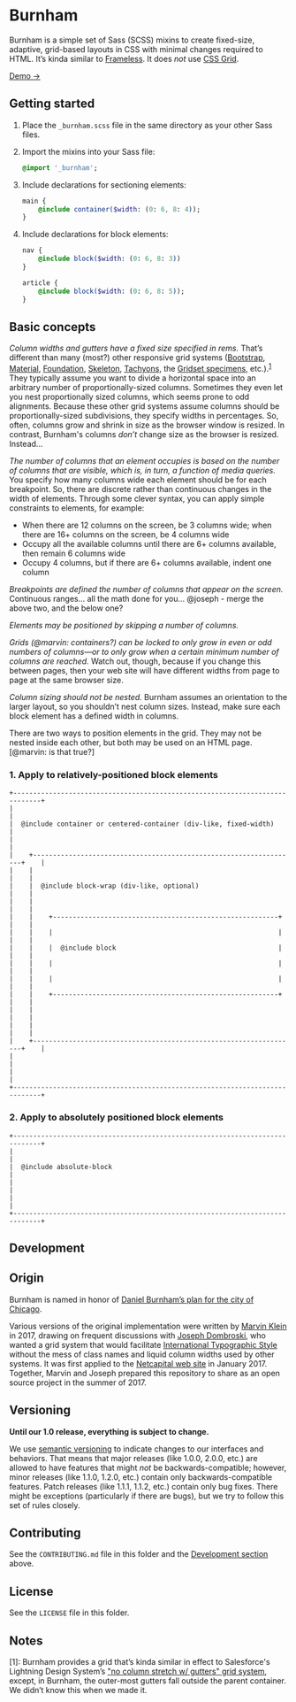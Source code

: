 # Burnham

Burnham is a simple set of Sass (SCSS) mixins to create fixed-size, adaptive, grid-based layouts in CSS with minimal changes required to HTML. It’s kinda similar to [Frameless](http://web.archive.org/web/20150317160329/http://www.framelessgrid.com/). It does _not_ use [CSS Grid](https://www.w3.org/TR/css-grid-1/).

[Demo →](#@joseph)

## Getting started

1. Place the ```_burnham.scss``` file in the same directory as your other Sass files.

2. Import the mixins into your Sass file:

	```sass
	@import '_burnham';
	```

3. Include declarations for sectioning elements:

	```sass
	main {
		@include container($width: (0: 6, 8: 4));
	}
	```

4. Include declarations for block elements:

	```sass
	nav {
		@include block($width: (0: 6, 8: 3))
	}

	article {
		@include block($width: (0: 6, 8: 5));
	}
	```

## Basic concepts

<!--[@joseph: insert basic labeled grid parts: column, gutter; note outer-most gutter handling]-->

<!--@marvin: what's the largest concept? a grid or a container?-->

*Column widths and gutters have a fixed size specified in rems.* That’s different than many (most?) other responsive grid systems ([Bootstrap](http://getbootstrap.com), [Material](https://material.io/components/web/catalog/layout-grids/), [Foundation](http://foundation.zurb.com/sites/docs/xy-grid.html), [Skeleton](http://getskeleton.com), [Tachyons](http://tachyons.io), the [Gridset specimens](https://gridsetapp.com), etc.).<sup>[1](#footnote-1)</sup> They typically assume you want to divide a horizontal space into an arbitrary number of proportionally-sized columns. Sometimes they even let you nest proportionally sized columns, which seems prone to odd alignments. Because these other grid systems assume columns should be proportionally-sized subdivisions, they specify widths in percentages. So, often, columns grow and shrink in size as the browser window is resized. In contrast, Burnham's columns _don’t_ change size as the browser is resized. Instead...

*The number of columns that an element occupies is based on the number of columns that are visible, which is, in turn, a function of media queries.* You specify how many columns wide each element should be for each breakpoint. So, there are discrete rather than continuous changes in the width of elements. Through some clever syntax, you can apply simple constraints to elements, for example:

- When there are 12 columns on the screen, be 3 columns wide; when there are 16+ columns on the screen, be 4 columns wide
- Occupy all the available columns until there are 6+ columns available, then remain 6 columns wide
- Occupy 4 columns, but if there are 6+ columns available, indent one column

<!--[@joseph: make an animated gif with various annotated positionings]-->

*Breakpoints are defined the number of columns that appear on the screen.* Continuous ranges... all the math done for you... @joseph - merge the above two, and the below one?

*Elements may be positioned by skipping a number of columns.*

*Grids (@marvin: containers?) can be locked to only grow in even or odd numbers of columns—or to only grow when a certain minimum number of columns are reached.* Watch out, though, because if you change this between pages, then your web site will have different widths from page to page at the same browser size.

*Column sizing should not be nested.* Burnham assumes an orientation to the larger layout, so you shouldn’t nest column sizes. Instead, make sure each block element has a defined width in columns.

There are two ways to position elements in the grid. They may not be nested inside each other, but both may be used on an HTML page. [@marvin: is that true?]


### 1. Apply to relatively-positioned block elements

<!--[@joseph: convert diagram to non-ascii style?]-->

```
+-----------------------------------------------------------------------------+
|                                                                             |
|  @include container or centered-container (div-like, fixed-width)           |
|                                                                             |
|    +-------------------------------------------------------------------+    |
|    |                                                                   |    |
|    |  @include block-wrap (div-like, optional)                         |    |
|    |                                                                   |    |
|    |    +---------------------------------------------------------+    |    |
|    |    |                                                         |    |    |
|    |    |  @include block                                         |    |    |
|    |    |                                                         |    |    |
|    |    |                                                         |    |    |
|    |    +---------------------------------------------------------+    |    |
|    |                                                                   |    |
|    |                                                                   |    |
|    +-------------------------------------------------------------------+    |
|                                                                             |
|                                                                             |
+-----------------------------------------------------------------------------+
```

### 2. Apply to absolutely positioned block elements

<!--[@joseph: convert diagram to non-ascii style?]-->

```
+-----------------------------------------------------------------------------+
|                                                                             |
|  @include absolute-block                                                    |
|                                                                             |
|                                                                             |
+-----------------------------------------------------------------------------+
```


## Development

<!--@joseph: installing npm stuff, gulping, etc.-->

## Origin

Burnham is named in honor of [Daniel Burnham’s plan for the city of Chicago](https://en.wikipedia.org/wiki/Burnham_Plan_of_Chicago).

Various versions of the original implementation were written by [Marvin Klein](http://marvinklein.com/for/burnham) in 2017, drawing on frequent discussions with [Joseph Dombroski](http://jwdomb.com/for/burnham), who wanted a grid system that would facilitate [International Typographic Style](https://en.wikipedia.org/wiki/International_Typographic_Style) without the mess of class names and liquid column widths used by other systems. It was first applied to the [Netcapital web site](https://netcapital.com/for/burnham) in January 2017. Together, Marvin and Joseph prepared this repository to share as an open source project in the summer of 2017.


## Versioning

**Until our 1.0 release, everything is subject to change.**

We use [semantic versioning](http://semver.org/spec/v2.0.0.html) to indicate changes to our interfaces and behaviors. That means that major releases (like 1.0.0, 2.0.0, etc.) are allowed to have features that might _not_ be backwards-compatible; however, minor releases (like 1.1.0, 1.2.0, etc.) contain only backwards-compatible features. Patch releases (like 1.1.1, 1.1.2, etc.) contain only bug fixes. There might be exceptions (particularly if there are bugs), but we try to follow this set of rules closely. 

## Contributing

See the ```CONTRIBUTING.md``` file in this folder and the [Development section](#development) above.

## License

See the ```LICENSE``` file in this folder.

## Notes

[<a name="footnote-1">1</a>]: Burnham provides a grid that’s kinda similar in effect to Salesforce's Lightning Design System’s ["no column stretch w/ gutters" grid system](https://www.lightningdesignsystem.com/utilities/grid/), except, in Burnham, the outer-most gutters fall outside the parent container. We didn’t know this when we made it.